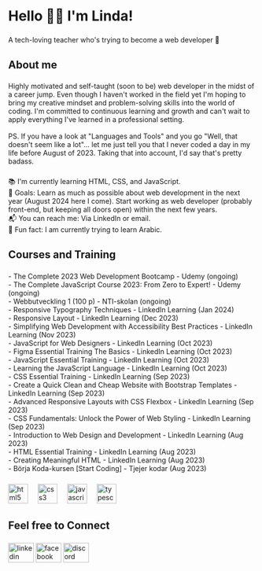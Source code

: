 <h1 align="left">Hello 👋🏼 I'm Linda!</h1>

###

<p align="left">A tech-loving teacher who's trying to  become a web developer 💫</p>

###

<h2 align="left">About me</h2>

###

<p align="left">Highly motivated and self-taught (soon to be) web developer in the midst of a career jump. Even though I haven't worked in the field yet I'm hoping to bring my creative mindset and problem-solving skills into the world of coding. I'm committed to continuous learning and growth and can't wait to apply everything I've learned in a professional setting.<br><br>PS. If you have a look at "Languages and Tools" and you go "Well, that doesn't seem like a lot"... let me just tell you that I never coded a day in my life before August of 2023. Taking that into account, I'd say that's pretty badass.</p>

###

<p align="left">📚 I'm currently learning HTML, CSS, and JavaScript.<br>🎯 Goals: Learn as much as possible about web development in the next year (August 2024 here I come). Start working as web developer (probably front-end, but keeping all doors open) within the next few years.<br>📬 You can reach me: Via LinkedIn or email.<br>🎈 Fun fact: I am currently trying to learn Arabic.</p>

###

<h2 align="left">Courses and Training</h2>

###

<p align="left">
  - The Complete 2023 Web Development Bootcamp - Udemy (ongoing)<br>
  - The Complete JavaScript Course 2023: From Zero to Expert!  - Udemy (ongoing)<br>
  - Webbutveckling 1 (100 p) - NTI-skolan (ongoing)<br> 
  - Responsive Typography Techniques - LinkedIn Learning (Jan 2024)<br>
  - Responsive Layout - LinkedIn Learning (Dec 2023)<br> 
  - Simplifying Web Development with Accessibility Best Practices - LinkedIn Learning (Nov 2023)<br> 
  - JavaScript for Web Designers - LinkedIn Learning (Oct 2023)<br> 
  - Figma Essential Training The Basics - LinkedIn Learning (Oct 2023)<br>
  - JavaScript Essential Training - LinkedIn Learning (Oct 2023)<br>
  - Learning the JavaScript Language - LinkedIn Learning (Oct 2023)<br>
  - CSS Essential Training - LinkedIn Learning (Sep 2023)<br>
  - Create a Quick Clean and Cheap Website with Bootstrap Templates - LinkedIn Learning (Sep 2023)<br>
  - Advanced Responsive Layouts with CSS Flexbox - LinkedIn Learning (Sep 2023)<br>
  - CSS Fundamentals: Unlock the Power of Web Styling - LinkedIn Learning (Sep 2023)<br>
  - Introduction to Web Design and Development - LinkedIn Learning (Aug 2023)<br>
  - HTML Essential Training - LinkedIn Learning (Aug 2023)<br>
  - Creating Meaningful HTML - LinkedIn Learning (Aug 2023)<br>
  - Börja Koda-kursen [Start Coding] - Tjejer kodar (Aug 2023)</p>

###

<div align="left">
  <img src="https://cdn.jsdelivr.net/gh/devicons/devicon/icons/html5/html5-original.svg" height="40" alt="html5 logo"  />
  <img width="12" />
  <img src="https://cdn.jsdelivr.net/gh/devicons/devicon/icons/css3/css3-original.svg" height="40" alt="css3 logo"  />
  <img width="12" />
  <img src="https://cdn.jsdelivr.net/gh/devicons/devicon/icons/javascript/javascript-original.svg" height="40" alt="javascript logo"  />
  <img width="12" />
  <img src="https://cdn.jsdelivr.net/gh/devicons/devicon/icons/typescript/typescript-original.svg" height="40" alt="typescript logo"  />
</div>

###

<h2 align="left">Feel free to Connect</h2>

###

<div align="left">
  <img src="https://raw.githubusercontent.com/maurodesouza/profile-readme-generator/master/src/assets/icons/social/linkedin/default.svg" width="52" height="40" alt="linkedin logo"  />
  <img src="https://raw.githubusercontent.com/maurodesouza/profile-readme-generator/master/src/assets/icons/social/facebook/default.svg" width="52" height="40" alt="facebook logo"  />
  <img src="https://raw.githubusercontent.com/maurodesouza/profile-readme-generator/master/src/assets/icons/social/discord/default.svg" width="52" height="40" alt="discord logo"  />
</div>

###

